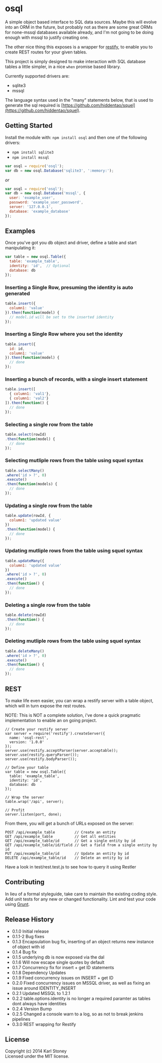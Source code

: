 # osql  

A simple object based interface to SQL data sources.  Maybe this will evolve into an ORM in the future, but probably not as there are some great ORMs for none-mssql databases available already, and I'm not going to be doing enough with mssql to justify creating one.

The other nice thing this exposes is a wrapper for [restify](https://www.npmjs.com/package/restify), to enable you to create REST routes for your given tables.

This project is simply designed to make interaction with SQL database tables a little simpler, in a nice `when` promise based library.

Currently supported drivers are:
 - sqlite3
 - mssql

The language syntax used in the "many" statements below, that is used to generate the sql required is [https://github.com/hiddentao/squel](https://github.com/hiddentao/squel).

## Getting Started
Install the module with: `npm install osql` and then one of the following drivers:
 - `npm install sqlite3`
 - `npm install mssql`

```javascript
var osql = require('osql');
var db = new osql.Database('sqlite3', ':memory:');
```
 _or_
```javascript
var osql = require('osql');
var db = new osql.Database('mssql', {
  user: 'example_user',
  password: 'example_user_password',
  server: '127.0.0.1',
  database: 'example_database'
});
```

## Examples
Once you've got you db object and driver, define a table and start manipulating it:
```javascript
var table = new osql.Table({
  table: 'example_table',
  identity: 'id',  // Optional
  database: db
});
```
### Inserting a Single Row, presuming the identity is auto generated
```javascript
table.insert({
  column1: 'value'
}).then(function(model) {
  // model.id will be set to the inserted identity
});
```
### Inserting a Single Row where you set the identity
```javascript
table.insert({
  id: id,
  column1: 'value'
}).then(function(model) {
  // done
});
```
### Inserting a bunch of records, with a single insert statement
```javascript 
table.insert([
  { column1: 'val1'},
  { column1: 'val2'}
]).then(function() {
  // done
});
```
### Selecting a single row from the table
```javascript
table.select(rowId)
.then(function(model) {
  // done
});
```
### Selecting mutliple rows from the table using squel syntax
```javascript
table.selectMany()
.where('id > ?', 0)
.execute()
.then(function(models) {
  // done
});
```
### Updating a single row from the table
```javascript
table.update(rowId, {
  column1: 'updated value'
})
.then(function(model) {
  // done
});
```
### Updating mutliple rows from the table using squel syntax
```javascript
table.updateMany({
  column1: 'updated value'
})
.where('id > ?', 0)
.execute()
.then(function() {
  // done
});
```
### Deleting a single row from the table
```javascript
table.delete(rowId)
.then(function() {
  // done
});
```
### Deleting mutliple rows from the table using squel syntax
```javascript
table.deleteMany()
.where('id > ?', 0)
.execute()
.then(function() {
  // done
});
```

## REST
To make life even easier, you can wrap a restify server with a table object, which will in turn expose the rest routes.  

NOTE: This is NOT a complete solution, i've done a quick pragmatic implementation to enable an on going project.
```
// Create your restify server
var server = require('restify').createServer({
  name: 'osql-rest',
  version: '1.0.0'
});
server.use(restify.acceptParser(server.acceptable));
server.use(restify.queryParser());
server.use(restify.bodyParser());

// Define your table
var table = new osql.Table({
  table: 'example_table',
  identity: 'id',
  database: db
});

// Wrap the server
table.wrap('/api', server);

// Profit
server.listen(port, done);
```
From there, you will get a bunch of URLs exposed on the server:
```
POST /api/example_table         // Create an entity
GET /api/example_table          // Get all entities
GET /api/example_table/id       // Get a single entity by id
GET /api/example_table/id/field // Get a field from a single entity by id
PUT /api/example_table/id       // Update an entity by id
DELETE /api/example_table/id    // Delete an entity by id
```
Have a look in test/rest.test.js to see how to query it using Restler

## Contributing
In lieu of a formal styleguide, take care to maintain the existing coding style. Add unit tests for any new or changed functionality. Lint and test your code using [Grunt](http://gruntjs.com/).

## Release History
 - 0.1.0 Initial release
 - 0.1.1-2 Bug fixes
 - 0.1.3 Encapsulation bug fix, inserting of an object returns new instance of object with id
 - 0.1.4 Bug fix
 - 0.1.5 underlying db is now exposed via the dal
 - 0.1.6 Will now escape single quotes by default
 - 0.1.7 Concurrency fix for insert + get ID statements
 - 0.1.8 Dependency Updates
 - 0.1.9 Fixed concurrency issues on INSERT + get ID
 - 0.2.0 Fixed concurrency issues on MSSQL driver, as well as fixing an issue around IDENTITY_INSERT
 - 0.2.1 Updated MSSQL to 1.2.1
 - 0.2.2 table.options.identity is no longer a required paramter as tables dont always have identities
 - 0.2.4 Version Bump
 - 0.2.5 Changed a console warn to a log, so as not to break jenkins pipelines
 - 0.3.0 REST wrapping for Restify

## License
Copyright (c) 2014 Karl Stoney  
Licensed under the MIT license.
